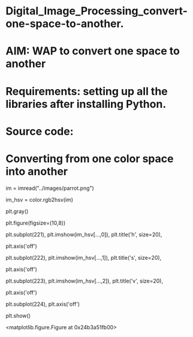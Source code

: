 # Digital_Image_Processing_convert-one-space-to-another.
# AIM: WAP to convert one space to another
# Requirements: setting up all the libraries after installing Python.

# Source code: 

# Converting from one color space into another


im = imread("../images/parrot.png")

im_hsv = color.rgb2hsv(im)

plt.gray()

plt.figure(figsize=(10,8))

plt.subplot(221), plt.imshow(im_hsv[...,0]), plt.title('h', size=20),

plt.axis('off')

plt.subplot(222), plt.imshow(im_hsv[...,1]), plt.title('s', size=20),

plt.axis('off')

plt.subplot(223), plt.imshow(im_hsv[...,2]), plt.title('v', size=20),

plt.axis('off')

plt.subplot(224), plt.axis('off')

plt.show()

<matplotlib.figure.Figure at 0x24b3a51fb00>
